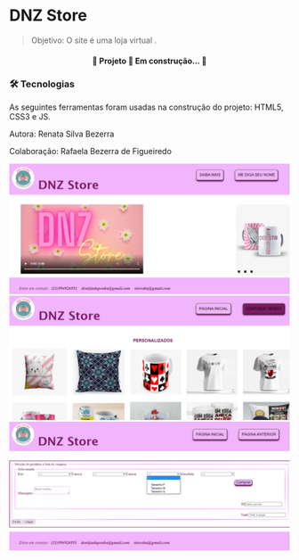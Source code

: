 

# DNZ Store
>Objetivo: O site é uma loja virtual .
<h4 align="center"> 
	🚧  Projeto 🚀 Em construção...  🚧
</h4>

### 🛠 Tecnologias

As seguintes ferramentas foram usadas na construção do projeto: HTML5, CSS3 e JS.

Autora: Renata Silva Bezerra 

Colaboração: Rafaela Bezerra de Figueiredo


<img src="Site/Imagens/DNZpagIn.png">
<img src="Site/Imagens/DNZsegPag.png">
<img src="Site/Imagens/DNZpagForm.png">

